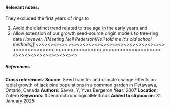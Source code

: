 #### **Relevant notes**:
They excluded the first years of rings to 
1. Avoid the distinct trend related to tree age in the early years and 
2. Allow extension of our growth seed-source origin models to tree-ring date
*However, [[Meeting Neil Pederson|Neil told me it's old school methods]]*
<><><><><><><><><><><><><><><><><><><><><><><><><><><><><>
<><><><><><><><><><><><><><><><><><><><><><><><><><><><><>
##### References
**Cross references**: 
**Source**: Seed transfer and climate change effects on radial growth of jack pine populations in a common garden in Petawawa, Ontario, Canada
**Authors**: Savva, Y, Yves Bergeron
**Year**: 2007
**Location**: Zotero
**Keywords**: #DendrochronologicalMethods 
**Added to slipbox on**: 31 January 2025
